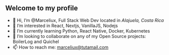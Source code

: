 ## Welcome to my profile

- 👋 Hi, I’m @Marceliux, Full Stack Web Dev located in *Alajuela, Costa Rica*
- 👀 I’m interested in React, Nextjs, VanillaJS, Nodejs
- 🌱 I’m currently learning Python, React Native, Docker, Kubernetes
- 💞️ I’m looking to collaborate on any of my Open Source projects: BoilerLog and Quichel
- 📫 How to reach me: marceliux@tutamail.com

<!---
Marceliux/Marceliux is a ✨ special ✨ repository because its `README.md` (this file) appears on your GitHub profile.
You can click the Preview link to take a look at your changes.
--->
